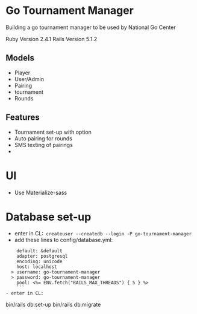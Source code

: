 # Go Tournament Manager

Building a go tournament manager to be used by National Go Center

Ruby Version 2.4.1
Rails Version 5.1.2

## Models
- Player
- User/Admin
- Pairing
- tournament
- Rounds

## Features
- Tournament set-up with option
- Auto pairing for rounds
- SMS texting of pairings
-




# UI
- Use Materialize-sass


# Database set-up
-  enter in CL:```
createuser --createdb --login -P go-tournament-manager```
- add these lines to config/database.yml:
```
    default: &default
    adapter: postgresql
    encoding: unicode
    host: localhost
  > username: go-tournament-manager
  > password: go-tournament-manager
    pool: <%= ENV.fetch("RAILS_MAX_THREADS") { 5 } %>
    ```
- enter in CL:
```
bin/rails db:set-up
bin/rails db:migrate
```
